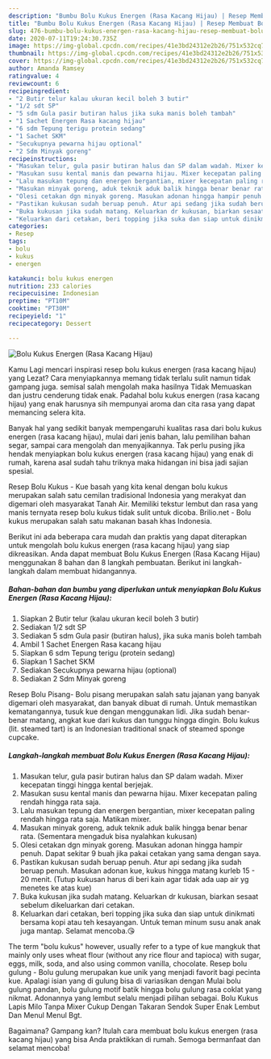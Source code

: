 ```yaml
---
description: "Bumbu Bolu Kukus Energen (Rasa Kacang Hijau) | Resep Membuat Bolu Kukus Energen (Rasa Kacang Hijau) Yang Enak Banget"
title: "Bumbu Bolu Kukus Energen (Rasa Kacang Hijau) | Resep Membuat Bolu Kukus Energen (Rasa Kacang Hijau) Yang Enak Banget"
slug: 476-bumbu-bolu-kukus-energen-rasa-kacang-hijau-resep-membuat-bolu-kukus-energen-rasa-kacang-hijau-yang-enak-banget
date: 2020-07-11T19:24:30.735Z
image: https://img-global.cpcdn.com/recipes/41e3bd24312e2b26/751x532cq70/bolu-kukus-energen-rasa-kacang-hijau-foto-resep-utama.jpg
thumbnail: https://img-global.cpcdn.com/recipes/41e3bd24312e2b26/751x532cq70/bolu-kukus-energen-rasa-kacang-hijau-foto-resep-utama.jpg
cover: https://img-global.cpcdn.com/recipes/41e3bd24312e2b26/751x532cq70/bolu-kukus-energen-rasa-kacang-hijau-foto-resep-utama.jpg
author: Amanda Ramsey
ratingvalue: 4
reviewcount: 6
recipeingredient:
- "2 Butir telur kalau ukuran kecil boleh 3 butir"
- "1/2 sdt SP"
- "5 sdm Gula pasir butiran halus jika suka manis boleh tambah"
- "1 Sachet Energen Rasa kacang hijau"
- "6 sdm Tepung terigu protein sedang"
- "1 Sachet SKM"
- "Secukupnya pewarna hijau optional"
- "2 Sdm Minyak goreng"
recipeinstructions:
- "Masukan telur, gula pasir butiran halus dan SP dalam wadah. Mixer kecepatan tinggi hingga kental berjejak."
- "Masukan susu kental manis dan pewarna hijau. Mixer kecepatan paling rendah hingga rata saja."
- "Lalu masukan tepung dan energen bergantian, mixer kecepatan paling rendah hingga rata saja. Matikan mixer."
- "Masukan minyak goreng, aduk teknik aduk balik hingga benar benar rata. (Sementara mengaduk bisa nyalahkan kukusan)"
- "Olesi cetakan dgn minyak goreng. Masukan adonan hingga hampir penuh. Dapat sekitar 9 buah jika pakai cetakan yang sama dengan saya."
- "Pastikan kukusan sudah beruap penuh. Atur api sedang jika sudah beruap penuh. Masukan adonan kue, kukus hingga matang kurleb 15 - 20 menit. (Tutup kukusan harus di beri kain agar tidak ada uap air yg menetes ke atas kue)"
- "Buka kukusan jika sudah matang. Keluarkan dr kukusan, biarkan sesaat sebelum dikeluarkan dari cetakan."
- "Keluarkan dari cetakan, beri topping jika suka dan siap untuk dinikmati bersama kopi atau teh kesayangan. Untuk teman minum susu anak anak juga mantap. Selamat mencoba.😘"
categories:
- Resep
tags:
- bolu
- kukus
- energen

katakunci: bolu kukus energen 
nutrition: 233 calories
recipecuisine: Indonesian
preptime: "PT10M"
cooktime: "PT30M"
recipeyield: "1"
recipecategory: Dessert

---
```



![Bolu Kukus Energen (Rasa Kacang Hijau)](https://img-global.cpcdn.com/recipes/41e3bd24312e2b26/751x532cq70/bolu-kukus-energen-rasa-kacang-hijau-foto-resep-utama.jpg)

Kamu Lagi mencari inspirasi resep bolu kukus energen (rasa kacang hijau) yang Lezat? Cara menyiapkannya memang tidak terlalu sulit namun tidak gampang juga. semisal salah mengolah maka hasilnya Tidak Memuaskan dan justru cenderung tidak enak. Padahal bolu kukus energen (rasa kacang hijau) yang enak harusnya sih mempunyai aroma dan cita rasa yang dapat memancing selera kita.

Banyak hal yang sedikit banyak mempengaruhi kualitas rasa dari bolu kukus energen (rasa kacang hijau), mulai dari jenis bahan, lalu pemilihan bahan segar, sampai cara mengolah dan menyajikannya. Tak perlu pusing jika hendak menyiapkan bolu kukus energen (rasa kacang hijau) yang enak di rumah, karena asal sudah tahu triknya maka hidangan ini bisa jadi sajian spesial.

Resep Bolu Kukus - Kue basah yang kita kenal dengan bolu kukus merupakan salah satu cemilan tradisional Indonesia yang merakyat dan digemari oleh masyarakat Tanah Air. Memiliki tekstur lembut dan rasa yang manis ternyata resep bolu kukus tidak sulit untuk dicoba. Brilio.net - Bolu kukus merupakan salah satu makanan basah khas Indonesia.


Berikut ini ada beberapa cara mudah dan praktis yang dapat diterapkan untuk mengolah bolu kukus energen (rasa kacang hijau) yang siap dikreasikan. Anda dapat membuat Bolu Kukus Energen (Rasa Kacang Hijau) menggunakan 8 bahan dan 8 langkah pembuatan. Berikut ini langkah-langkah dalam membuat hidangannya.

<!--inarticleads1-->

##### Bahan-bahan dan bumbu yang diperlukan untuk menyiapkan Bolu Kukus Energen (Rasa Kacang Hijau):

1. Siapkan 2 Butir telur (kalau ukuran kecil boleh 3 butir)
1. Sediakan 1/2 sdt SP
1. Sediakan 5 sdm Gula pasir (butiran halus), jika suka manis boleh tambah
1. Ambil 1 Sachet Energen Rasa kacang hijau
1. Siapkan 6 sdm Tepung terigu (protein sedang)
1. Siapkan 1 Sachet SKM
1. Sediakan Secukupnya pewarna hijau (optional)
1. Sediakan 2 Sdm Minyak goreng


Resep Bolu Pisang- Bolu pisang merupakan salah satu jajanan yang banyak digemari oleh masyarakat, dan banyak dibuat di rumah. Untuk memastikan kematangannya, tusuk kue dengan menggunakan lidi. Jika sudah benar-benar matang, angkat kue dari kukus dan tunggu hingga dingin. Bolu kukus (lit. steamed tart) is an Indonesian traditional snack of steamed sponge cupcake. 

<!--inarticleads2-->

##### Langkah-langkah membuat Bolu Kukus Energen (Rasa Kacang Hijau):

1. Masukan telur, gula pasir butiran halus dan SP dalam wadah. Mixer kecepatan tinggi hingga kental berjejak.
1. Masukan susu kental manis dan pewarna hijau. Mixer kecepatan paling rendah hingga rata saja.
1. Lalu masukan tepung dan energen bergantian, mixer kecepatan paling rendah hingga rata saja. Matikan mixer.
1. Masukan minyak goreng, aduk teknik aduk balik hingga benar benar rata. (Sementara mengaduk bisa nyalahkan kukusan)
1. Olesi cetakan dgn minyak goreng. Masukan adonan hingga hampir penuh. Dapat sekitar 9 buah jika pakai cetakan yang sama dengan saya.
1. Pastikan kukusan sudah beruap penuh. Atur api sedang jika sudah beruap penuh. Masukan adonan kue, kukus hingga matang kurleb 15 - 20 menit. (Tutup kukusan harus di beri kain agar tidak ada uap air yg menetes ke atas kue)
1. Buka kukusan jika sudah matang. Keluarkan dr kukusan, biarkan sesaat sebelum dikeluarkan dari cetakan.
1. Keluarkan dari cetakan, beri topping jika suka dan siap untuk dinikmati bersama kopi atau teh kesayangan. Untuk teman minum susu anak anak juga mantap. Selamat mencoba.😘


The term &#34;bolu kukus&#34; however, usually refer to a type of kue mangkuk that mainly only uses wheat flour (without any rice flour and tapioca) with sugar, eggs, milk, soda, and also using common vanilla, chocolate. Resep bolu gulung - Bolu gulung merupakan kue unik yang menjadi favorit bagi pecinta kue. Apalagi isian yang di gulung bisa di variasikan dengan Mulai bolu gulung pandan, bolu gulung motif batik hingga bolu gulung rasa coklat yang nikmat. Adonannya yang lembut selalu menjadi pilihan sebagai. Bolu Kukus Lapis Milo Tanpa Mixer Cukup Dengan Takaran Sendok Super Enak Lembut Dan Menul Menul Bgt. 

Bagaimana? Gampang kan? Itulah cara membuat bolu kukus energen (rasa kacang hijau) yang bisa Anda praktikkan di rumah. Semoga bermanfaat dan selamat mencoba!
